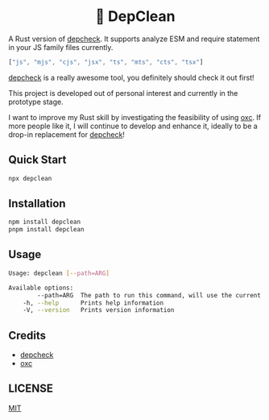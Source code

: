 <h1 align="center">🧼 DepClean</h1>

A Rust version of [depcheck]. It supports analyze ESM and require statement in your JS family files currently.

```js
["js", "mjs", "cjs", "jsx", "ts", "mts", "cts", "tsx"]
```

[depcheck] is a really awesome tool, you definitely should check it out first!

This project is developed out of personal interest and currently in the prototype stage. 

I want to
 improve my Rust skill by investigating the feasibility of using [oxc]. If more people like it, I will continue to develop and enhance it, ideally to be a drop-in replacement for [depcheck]! 

## Quick Start

```sh
npx depclean
```

## Installation

```sh
npm install depclean  
pnpm install depclean
```

## Usage

```sh
Usage: depclean [--path=ARG]

Available options:
        --path=ARG  The path to run this command, will use the current directory if absent.
    -h, --help      Prints help information
    -V, --version   Prints version information
```

## Credits

- [depcheck]
- [oxc]

## LICENSE

[MIT](./LICENSE)

[oxc]: https://github.com/oxc-project/oxc
[depcheck]: https://github.com/depcheck/depcheck
